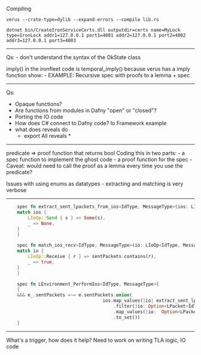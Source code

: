 Compiling

`verus --crate-type=dylib --expand-errors --compile lib.rs`

`dotnet bin/CreateIronServiceCerts.dll outputdir=certs name=MyLock type=IronLock addr1=127.0.0.1 port1=4001 addr2=127.0.0.1 port2=4002 addr3=127.0.0.1 port3=4003`

---

Qs:
    - don't understand the syntax of the OkState class


imply() in the ironfleet code is temporal_imply() because verus has a imply function
show:
    - EXAMPLE: Recursive spec with proofs to a lemma + spec

----

Qs:

- Opaque functions?
- Are functions from modules in Dafny "open" or "closed"?
- Porting the IO code
- How does C# connect to Dafny code? Io Framework example
- what does reveals do
  -  export All reveals *

---

predicate => proof function that returns bool
Coding this in two parts:
    - a spec function to implement the ghost code
    - a proof function for the spec
    - Caveat: would need to call the proof as a lemma every time you use the predicate?

Issues with using enums as datatypes - extracting and matching is very verbose

----

```rust
    spec fn extract_sent_lpackets_from_ios<IdType, MessageType>(ios: LIoOp<IdType, MessageType>) -> Option<LPacket<IdType, MessageType>> {
    match ios {
        LIoOp::Send { s } => Some(s),
        _ => None,
    }
    }

    spec fn match_ios_recv<IdType, MessageType>(io: LIoOp<IdType, MessageType>, sentPackets: Set<LPacket<IdType, MessageType>>) -> bool {
    match io {
        LIoOp::Receive { r } => sentPackets.contains(r),
        _ => true,
    }
    }

    spec fn LEnvironment_PerformIos<IdType, MessageType>(
    {
    &&& e_.sentPackets =~= e.sentPackets.union(
                                    ios.map_values(|io| extract_sent_lpackets_from_ios(io))
                                        .filter(|io: Option<LPacket<IdType, MessageType>>| io.is_some())
                                        .map_values(|io:  Option<LPacket<IdType, MessageType>>| io.unwrap())
                                        .to_set())
    }
```

---

What's a trigger, how does it help?
Need to work on writing TLA logic, IO code
